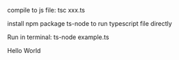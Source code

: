 compile to js file: tsc xxx.ts

install npm package ts-node to run typescript file directly

Run in terminal: ts-node example.ts

Hello World